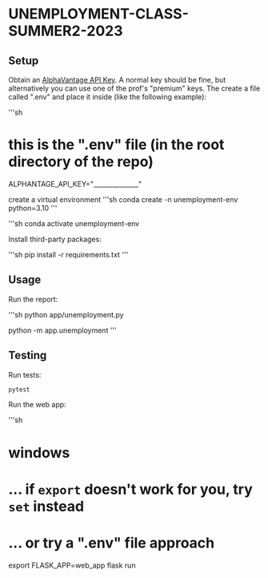 # UNEMPLOYMENT-CLASS-SUMMER2-2023
 


## Setup

Obtain an [AlphaVantage API Key](https://www.alphavantage.co/support/#api-key). A normal key should be fine, but alternatively you can use one of the prof's "premium" keys. The create a file called ".env" and place it inside (like the following example):

'''sh
# this is the ".env" file (in the root directory of the repo)

ALPHANTAGE_API_KEY="______________"

create a virtual environment
'''sh
conda create -n unemployment-env python=3.10
'''

'''sh
conda activate unemployment-env

Install third-party packages:

'''sh
pip install -r requirements.txt
'''


## Usage

Run the report:

'''sh
python app/unemployment.py

python -m app.unemployment
'''

## Testing

Run tests:

```sh
pytest
```

Run the web app:

'''sh
# windows

# ... if `export` doesn't work for you, try `set` instead
# ... or try a ".env" file approach
export FLASK_APP=web_app
flask run
